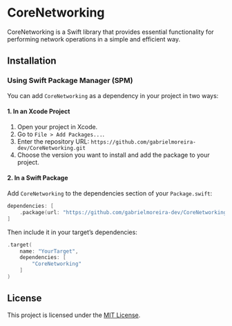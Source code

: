 # CoreNetworking

CoreNetworking is a Swift library that provides essential functionality for performing network operations in a simple and efficient way.

## Installation

### Using Swift Package Manager (SPM)

You can add `CoreNetworking` as a dependency in your project in two ways:

#### 1. In an Xcode Project

1. Open your project in Xcode.
2. Go to `File > Add Packages...`.
3. Enter the repository URL:
```https://github.com/gabrielmoreira-dev/CoreNetworking.git```
4. Choose the version you want to install and add the package to your project.


#### 2. In a Swift Package

Add `CoreNetworking` to the dependencies section of your `Package.swift`:

```swift
dependencies: [
    .package(url: "https://github.com/gabrielmoreira-dev/CoreNetworking.git", from: "1.0.0")
]
```

Then include it in your target’s dependencies:

```swift
.target(
    name: "YourTarget",
    dependencies: [
        "CoreNetworking"
    ]
)
```

## License

This project is licensed under the [MIT License](https://github.com/gabrielmoreira-dev/CoreNetworking/blob/main/LICENSE).
